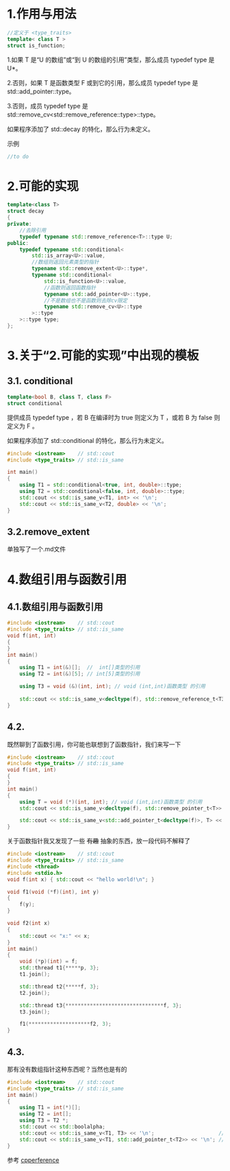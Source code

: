 # 1.作用与用法
```cpp
//定义于 <type_traits>
template< class T >
struct is_function;
```
1.如果 T 是“U 的数组”或“到 U 的数组的引用”类型，那么成员 typedef type 是 U*。

2.否则，如果 T 是函数类型 F 或到它的引用，那么成员 typedef type 是std::add_pointer<F>::type。

3.否则，成员 typedef type 是 std::remove_cv<std::remove_reference<T>::type>::type。

如果程序添加了 std::decay 的特化，那么行为未定义。

示例
```cpp
//to do
```
# 2.可能的实现
```cpp
template<class T>
struct decay
{
private:
    //去除引用
    typedef typename std::remove_reference<T>::type U;
public:
    typedef typename std::conditional< 
        std::is_array<U>::value,
        //数组则返回元素类型的指针
        typename std::remove_extent<U>::type*,
        typename std::conditional< 
            std::is_function<U>::value,
            //函数则返回函数指针
            typename std::add_pointer<U>::type,
            //不是数组也不是函数则去除cv限定
            typename std::remove_cv<U>::type
        >::type
    >::type type;
};
```
# 3.关于“2.可能的实现”中出现的模板
## 3.1. conditional
```cpp
template<bool B, class T, class F>
struct conditional
```
提供成员 typedef type ，若 B 在编译时为 true 则定义为 T ，或若 B 为 false 则定义为 F 。

如果程序添加了 std::conditional 的特化，那么行为未定义。
```cpp
#include <iostream>    // std::cout
#include <type_traits> // std::is_same

int main()
{
    using T1 = std::conditional<true, int, double>::type;
    using T2 = std::conditional<false, int, double>::type;
    std::cout << std::is_same_v<T1, int> << '\n';
    std::cout << std::is_same_v<T2, double> << '\n';
}
```

## 3.2.remove_extent
单独写了一个.md文件

# 4.数组引用与函数引用
## 4.1.数组引用与函数引用
```cpp
#include <iostream>    // std::cout
#include <type_traits> // std::is_same
void f(int, int)
{
}
int main()
{
    using T1 = int(&)[];  //  int[]类型的引用
    using T2 = int(&)[5]; // int[5]类型的引用

    using T3 = void (&)(int, int); // void (int,int)函数类型 的引用
    
    std::cout << std::is_same_v<decltype(f), std::remove_reference_t<T3>>;
}
```
## 4.2.
既然聊到了函数引用，你可能也联想到了函数指针，我们来写一下
```cpp
#include <iostream>    // std::cout
#include <type_traits> // std::is_same
void f(int, int)
{
}
int main()
{
    using T = void (*)(int, int); // void (int,int)函数类型 的引用
    std::cout << std::is_same_v<decltype(f), std::remove_pointer_t<T>> << '\n';

    std::cout << std::is_same_v<std::add_pointer_t<decltype(f)>, T> << '\n';
}
```
关于函数指针我又发现了一些 ~~有趣~~ 抽象的东西，放一段代码不解释了
```cpp
#include <iostream>    // std::cout
#include <type_traits> // std::is_same
#include <thread>
#include <stdio.h>
void f(int x) { std::cout << "hello world!\n"; }

void f1(void (*f)(int), int y)
{
    f(y);
}

void f2(int x)
{
    std::cout << "x:" << x;
}
int main()
{
    void (*p)(int) = f;
    std::thread t1{*****p, 3};
    t1.join();

    std::thread t2{*****f, 3};
    t2.join();

    std::thread t3{********************************f, 3};
    t3.join();

    f1(********************f2, 3);
}

```
## 4.3.
那有没有数组指针这种东西呢？当然也是有的
```cpp
#include <iostream>    // std::cout
#include <type_traits> // std::is_same
int main()
{
    using T1 = int(*)[];
    using T2 = int[];
    using T3 = T2 *;
    std::cout << std::boolalpha;
    std::cout << std::is_same_v<T1, T3> << '\n';                     // true
    std::cout << std::is_same_v<T1, std::add_pointer_t<T2>> << '\n'; // true
}
```
参考 [cpperference](https://zh.cppreference.com/w/cpp/types/decay)
